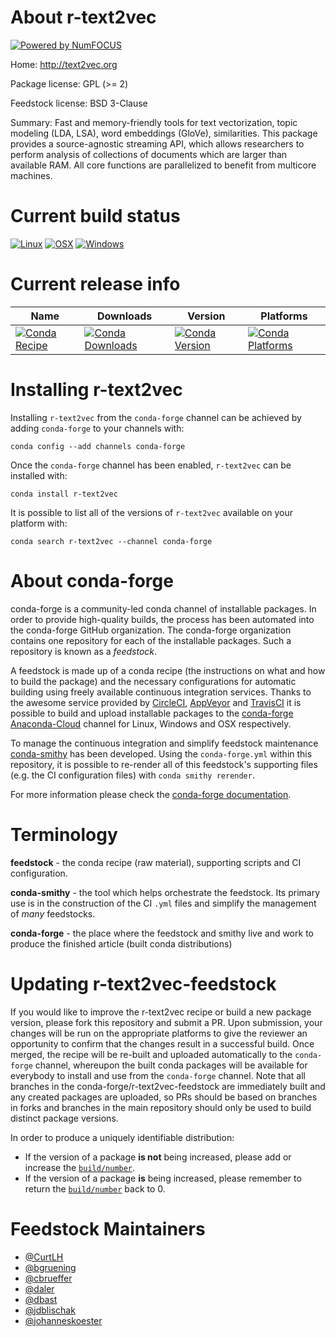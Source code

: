 About r-text2vec
================

[![Powered by NumFOCUS](https://img.shields.io/badge/powered%20by-NumFOCUS-orange.svg?style=flat&colorA=E1523D&colorB=007D8A)](http://numfocus.org)

Home: http://text2vec.org

Package license: GPL (>= 2)

Feedstock license: BSD 3-Clause

Summary: Fast and memory-friendly tools for text vectorization, topic modeling (LDA, LSA), word embeddings (GloVe), similarities. This package provides a source-agnostic streaming API, which allows researchers to perform analysis of collections of documents which are larger than available RAM. All core functions are parallelized to benefit from multicore machines.



Current build status
====================

[![Linux](https://img.shields.io/circleci/project/github/conda-forge/r-text2vec-feedstock/master.svg?label=Linux)](https://circleci.com/gh/conda-forge/r-text2vec-feedstock)
[![OSX](https://img.shields.io/travis/conda-forge/r-text2vec-feedstock/master.svg?label=macOS)](https://travis-ci.org/conda-forge/r-text2vec-feedstock)
[![Windows](https://img.shields.io/appveyor/ci/conda-forge/r-text2vec-feedstock/master.svg?label=Windows)](https://ci.appveyor.com/project/conda-forge/r-text2vec-feedstock/branch/master)

Current release info
====================

| Name | Downloads | Version | Platforms |
| --- | --- | --- | --- |
| [![Conda Recipe](https://img.shields.io/badge/recipe-r--text2vec-green.svg)](https://anaconda.org/conda-forge/r-text2vec) | [![Conda Downloads](https://img.shields.io/conda/dn/conda-forge/r-text2vec.svg)](https://anaconda.org/conda-forge/r-text2vec) | [![Conda Version](https://img.shields.io/conda/vn/conda-forge/r-text2vec.svg)](https://anaconda.org/conda-forge/r-text2vec) | [![Conda Platforms](https://img.shields.io/conda/pn/conda-forge/r-text2vec.svg)](https://anaconda.org/conda-forge/r-text2vec) |

Installing r-text2vec
=====================

Installing `r-text2vec` from the `conda-forge` channel can be achieved by adding `conda-forge` to your channels with:

```
conda config --add channels conda-forge
```

Once the `conda-forge` channel has been enabled, `r-text2vec` can be installed with:

```
conda install r-text2vec
```

It is possible to list all of the versions of `r-text2vec` available on your platform with:

```
conda search r-text2vec --channel conda-forge
```


About conda-forge
=================

conda-forge is a community-led conda channel of installable packages.
In order to provide high-quality builds, the process has been automated into the
conda-forge GitHub organization. The conda-forge organization contains one repository
for each of the installable packages. Such a repository is known as a *feedstock*.

A feedstock is made up of a conda recipe (the instructions on what and how to build
the package) and the necessary configurations for automatic building using freely
available continuous integration services. Thanks to the awesome service provided by
[CircleCI](https://circleci.com/), [AppVeyor](https://www.appveyor.com/)
and [TravisCI](https://travis-ci.org/) it is possible to build and upload installable
packages to the [conda-forge](https://anaconda.org/conda-forge)
[Anaconda-Cloud](https://anaconda.org/) channel for Linux, Windows and OSX respectively.

To manage the continuous integration and simplify feedstock maintenance
[conda-smithy](https://github.com/conda-forge/conda-smithy) has been developed.
Using the ``conda-forge.yml`` within this repository, it is possible to re-render all of
this feedstock's supporting files (e.g. the CI configuration files) with ``conda smithy rerender``.

For more information please check the [conda-forge documentation](https://conda-forge.org/docs/).

Terminology
===========

**feedstock** - the conda recipe (raw material), supporting scripts and CI configuration.

**conda-smithy** - the tool which helps orchestrate the feedstock.
                   Its primary use is in the construction of the CI ``.yml`` files
                   and simplify the management of *many* feedstocks.

**conda-forge** - the place where the feedstock and smithy live and work to
                  produce the finished article (built conda distributions)


Updating r-text2vec-feedstock
=============================

If you would like to improve the r-text2vec recipe or build a new
package version, please fork this repository and submit a PR. Upon submission,
your changes will be run on the appropriate platforms to give the reviewer an
opportunity to confirm that the changes result in a successful build. Once
merged, the recipe will be re-built and uploaded automatically to the
`conda-forge` channel, whereupon the built conda packages will be available for
everybody to install and use from the `conda-forge` channel.
Note that all branches in the conda-forge/r-text2vec-feedstock are
immediately built and any created packages are uploaded, so PRs should be based
on branches in forks and branches in the main repository should only be used to
build distinct package versions.

In order to produce a uniquely identifiable distribution:
 * If the version of a package **is not** being increased, please add or increase
   the [``build/number``](https://conda.io/docs/user-guide/tasks/build-packages/define-metadata.html#build-number-and-string).
 * If the version of a package **is** being increased, please remember to return
   the [``build/number``](https://conda.io/docs/user-guide/tasks/build-packages/define-metadata.html#build-number-and-string)
   back to 0.

Feedstock Maintainers
=====================

* [@CurtLH](https://github.com/CurtLH/)
* [@bgruening](https://github.com/bgruening/)
* [@cbrueffer](https://github.com/cbrueffer/)
* [@daler](https://github.com/daler/)
* [@dbast](https://github.com/dbast/)
* [@jdblischak](https://github.com/jdblischak/)
* [@johanneskoester](https://github.com/johanneskoester/)


